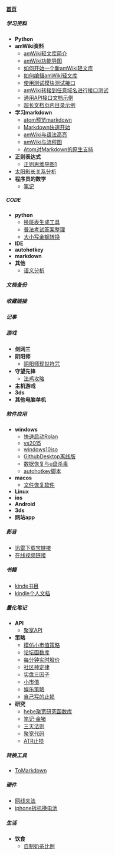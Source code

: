 
#### [首页](?file=首页 "返回首页")

##### 学习资料
- **Python**
- **amWiki资料**
    - [amWiki轻文库简介](?file=000-学习资料/001-amWiki资料/01-amWiki轻文库简介 "amWiki轻文库简介")
    - [amWiki功能导图](?file=000-学习资料/001-amWiki资料/02-amWiki功能导图 "amWiki功能导图")
    - [如何开始一个新amWiki轻文库](?file=000-学习资料/001-amWiki资料/03-如何开始一个新amWiki轻文库 "如何开始一个新amWiki轻文库")
    - [如何编辑amWiki轻文库](?file=000-学习资料/001-amWiki资料/04-如何编辑amWiki轻文库 "如何编辑amWiki轻文库")
    - [使用测试模块测试接口](?file=000-学习资料/001-amWiki资料/06-使用测试模块测试接口 "使用测试模块测试接口")
    - [amWiki转接到任意域名进行接口测试](?file=000-学习资料/001-amWiki资料/07-amWiki转接到任意域名进行接口测试 "amWiki转接到任意域名进行接口测试")
    - [通用API接口文档示例](?file=000-学习资料/001-amWiki资料/08-通用API接口文档示例 "通用API接口文档示例")
    - [超长文档页内目录示例](?file=000-学习资料/001-amWiki资料/09-超长文档页内目录示例 "超长文档页内目录示例")
- **学习markdown**
    - [atom预览markdown](?file=000-学习资料/002-学习markdown/00-atom预览markdown "atom预览markdown")
    - [Markdown快速开始](?file=000-学习资料/002-学习markdown/01-Markdown快速开始 "Markdown快速开始")
    - [amWiki与语法高亮](?file=000-学习资料/002-学习markdown/02-amWiki与语法高亮 "amWiki与语法高亮")
    - [amWiki与流程图](?file=000-学习资料/002-学习markdown/03-amWiki与流程图 "amWiki与流程图")
    - [Atom对Markdown的原生支持](?file=000-学习资料/002-学习markdown/05-Atom对Markdown的原生支持 "Atom对Markdown的原生支持")
- **正则表达式**
    - [正则思维导图1](?file=000-学习资料/003-正则表达式/00-正则思维导图1 "正则思维导图1")
- [太阳影长关系分析](?file=000-学习资料/004-太阳影长关系分析 "太阳影长关系分析")
- **程序员的数学**
    - [笔记](?file=000-学习资料/005-程序员的数学/00-笔记 "笔记")

##### CODE
- **python**
    - [换班表生成工具](?file=001-CODE/000-python/00-换班表生成工具 "换班表生成工具")
    - [普法考试答案整理](?file=001-CODE/000-python/01-普法考试答案整理 "普法考试答案整理")
    - [大小写金额转换](?file=001-CODE/000-python/02-大小写金额转换 "大小写金额转换")
- **IDE**
- **autohotkey**
- **markdown**
- **其他**
    - [语义分析](?file=001-CODE/004-其他/01-语义分析 "语义分析")

##### 文档备份

##### 收藏链接

##### 记事

##### 游戏
- **剑网三**
- **阴阳师**
    - [阴阳师现世符咒](?file=005-游戏/01-阴阳师/01-阴阳师现世符咒 "阴阳师现世符咒")
- **守望先锋**
    - [法鸡攻略](?file=005-游戏/02-守望先锋/00-法鸡攻略 "法鸡攻略")
- **主机游戏**
- **3ds**
- **其他电脑单机**

##### 软件应用
- **windows**
    - [快速启动Rolan](?file=006-软件应用/01-windows/00-快速启动Rolan "快速启动Rolan")
    - [vs2015](?file=006-软件应用/01-windows/01-vs2015 "vs2015")
    - [windows10iso](?file=006-软件应用/01-windows/02-windows10iso "windows10iso")
    - [GithubDesktop离线版](?file=006-软件应用/01-windows/03-GithubDesktop离线版 "GithubDesktop离线版")
    - [数据恢复与u盘杀毒](?file=006-软件应用/01-windows/04-数据恢复与u盘杀毒 "数据恢复与u盘杀毒")
    - [autohotkey脚本](?file=006-软件应用/01-windows/05-autohotkey脚本 "autohotkey脚本")
- **macos**
    - [文件恢复软件](?file=006-软件应用/02-macos/00-文件恢复软件 "文件恢复软件")
- **Linux**
- **ios**
- **Android**
- **3ds**
- **网站app**

##### 影音
- [迅雷下载宝链接](?file=007-影音/00-迅雷下载宝链接 "迅雷下载宝链接")
- [在线视频链接](?file=007-影音/02-在线视频链接 "在线视频链接")

##### 书籍
- [kinde书目](?file=008-书籍/00-kinde书目 "kinde书目")
- [kindle个人文档](?file=008-书籍/01-kindle个人文档 "kindle个人文档")

##### 量化笔记
- **API**
    - [聚宽API](?file=009-量化笔记/00-API/00-聚宽API "聚宽API")
- **策略**
    - [模仿小市值策略](?file=009-量化笔记/02-策略/00-模仿小市值策略 "模仿小市值策略")
    - [论坛函数库](?file=009-量化笔记/02-策略/01-论坛函数库 "论坛函数库")
    - [每分钟实时股价](?file=009-量化笔记/02-策略/02-每分钟实时股价 "每分钟实时股价")
    - [社区神定律](?file=009-量化笔记/02-策略/03-社区神定律 "社区神定律")
    - [实盘三因子](?file=009-量化笔记/02-策略/04-实盘三因子 "实盘三因子")
    - [小市值](?file=009-量化笔记/02-策略/06-小市值 "小市值")
    - [娱乐策略](?file=009-量化笔记/02-策略/07-娱乐策略 "娱乐策略")
    - [自己写的止损](?file=009-量化笔记/02-策略/08-自己写的止损 "自己写的止损")
- **研究**
    - [hebe聚宽研究函数库](?file=009-量化笔记/03-研究/00-hebe聚宽研究函数库 "hebe聚宽研究函数库")
    - [笔记·金猪](?file=009-量化笔记/03-研究/01-笔记·金猪 "笔记·金猪")
    - [三天法则](?file=009-量化笔记/03-研究/02-三天法则 "三天法则")
    - [聚宽代码](?file=009-量化笔记/03-研究/03-聚宽代码 "聚宽代码")
    - [ATR止损](?file=009-量化笔记/03-研究/04-ATR止损 "ATR止损")

##### 转换工具
- [ToMarkdown](?file=010-转换工具/00-ToMarkdown "ToMarkdown")

##### 硬件
- [网线夹法](?file=011-硬件/00-网线夹法 "网线夹法")
- [iphone拆机换电池](?file=011-硬件/01-iphone拆机换电池 "iphone拆机换电池")

##### 生活
- **饮食**
    - [自制奶茶比例](?file=012-生活/01-饮食/00-自制奶茶比例 "自制奶茶比例")
